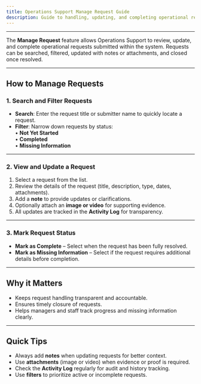 ```yaml
---
title: Operations Support Manage Request Guide
description: Guide to handling, updating, and completing operational requests
---
```


---

The **Manage Request** feature allows Operations Support to review, update, and complete operational requests submitted within the system. Requests can be searched, filtered, updated with notes or attachments, and closed once resolved.

---

## How to Manage Requests

### 1. Search and Filter Requests

- **Search**: Enter the request title or submitter name to quickly locate a request.
- **Filter**: Narrow down requests by status:  
  • **Not Yet Started**  
  • **Completed**  
  • **Missing Information**

---

### 2. View and Update a Request

1. Select a request from the list.
2. Review the details of the request (title, description, type, dates, attachments).
3. Add a **note** to provide updates or clarifications.
4. Optionally attach an **image or video** for supporting evidence.
5. All updates are tracked in the **Activity Log** for transparency.

---

### 3. Mark Request Status

- **Mark as Complete** – Select when the request has been fully resolved.
- **Mark as Missing Information** – Select if the request requires additional details before completion.

---

## Why it Matters

- Keeps request handling transparent and accountable.
- Ensures timely closure of requests.
- Helps managers and staff track progress and missing information clearly.

---

## Quick Tips

- Always add **notes** when updating requests for better context.
- Use **attachments** (image or video) when evidence or proof is required.
- Check the **Activity Log** regularly for audit and history tracking.
- Use **filters** to prioritize active or incomplete requests.
